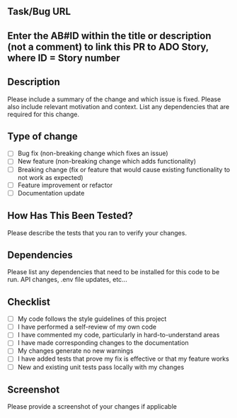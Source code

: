 ## Task/Bug URL
## Enter the AB#ID within the title or description (not a comment) to link this PR to ADO Story, where ID = Story number

## Description

Please include a summary of the change and which issue is fixed. Please also include relevant motivation and context. List any dependencies that are required for this change.

## Type of change

- [ ] Bug fix (non-breaking change which fixes an issue)
- [ ] New feature (non-breaking change which adds functionality)
- [ ] Breaking change (fix or feature that would cause existing functionality to not work as expected)
- [ ] Feature improvement or refactor
- [ ] Documentation update

## How Has This Been Tested?

Please describe the tests that you ran to verify your changes.

## Dependencies

Please list any dependencies that need to be installed for this code to be run. API changes, .env file updates, etc...

## Checklist

- [ ] My code follows the style guidelines of this project
- [ ] I have performed a self-review of my own code
- [ ] I have commented my code, particularly in hard-to-understand areas
- [ ] I have made corresponding changes to the documentation
- [ ] My changes generate no new warnings
- [ ] I have added tests that prove my fix is effective or that my feature works
- [ ] New and existing unit tests pass locally with my changes

## Screenshot

Please provide a screenshot of your changes if applicable
